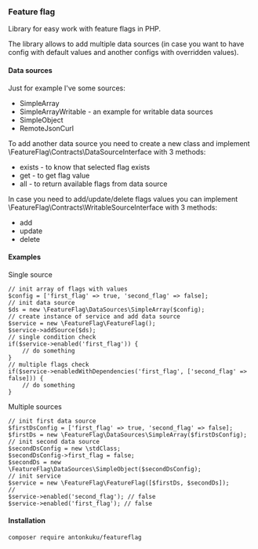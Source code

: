 ### Feature flag

Library for easy work with feature flags in PHP.

The library allows to add multiple data sources (in case you want to have config with default values and another configs with overridden values).

#### Data sources

Just for example I've some sources:
 * SimpleArray
 * SimpleArrayWritable - an example for writable data sources
 * SimpleObject
 * RemoteJsonCurl
 
To add another data source you need to create a new class and implement \FeatureFlag\Contracts\DataSourceInterface with 3 methods:
 * exists - to know that selected flag exists 
 * get - to get flag value
 * all - to return available flags from data source
 
In case you need to add/update/delete flags values you can implement \FeatureFlag\Contracts\WritableSourceInterface with 3 methods:
 * add
 * update
 * delete

#### Examples

Single source
```
// init array of flags with values
$config = ['first_flag' => true, 'second_flag' => false];
// init data source
$ds = new \FeatureFlag\DataSources\SimpleArray($config);
// create instance of service and add data source
$service = new \FeatureFlag\FeatureFlag();
$service->addSource($ds);
// single condition check
if($service->enabled('first_flag')) {
    // do something
}
// multiple flags check
if($service->enabledWithDependencies('first_flag', ['second_flag' => false])) {
    // do something
}
```

Multiple sources
```
// init first data source
$firstDsConfig = ['first_flag' => true, 'second_flag' => false];
$firstDs = new \FeatureFlag\DataSources\SimpleArray($firstDsConfig);
// init second data source
$secondDsConfig = new \stdClass;
$secondDsConfig->first_flag = false;
$secondDs = new \FeatureFlag\DataSources\SimpleObject($secondDsConfig);
// init service
$service = new \FeatureFlag\FeatureFlag([$firstDs, $secondDs]);
//
$service->enabled('second_flag'); // false
$service->enabled('first_flag'); // false
```

#### Installation
`composer require antonkuku/featureflag`